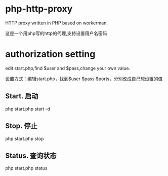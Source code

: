 # php-http-proxy
HTTP proxy written in PHP based on workerman.

这是一个用php写的http的代理,支持设置用户名密码

# authorization setting
edit start.php,find $user and $pass,change your own value.

设置方式：编辑start.php，找到$user  $pass  $ports，分别改成自己想设置的值


## Start. 启动

php start.php start -d

## Stop. 停止

php start.php stop

## Status.  查询状态

php start.php status

